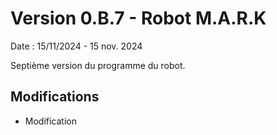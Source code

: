# Version 0.B.7 - Robot M.A.R.K

Date : 15/11/2024 - 15 nov. 2024<br />

Septième version du programme du robot.

## Modifications

- Modification 
